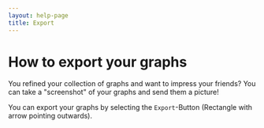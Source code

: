 ```yaml
---
layout: help-page
title: Export
---
```


# How to export your graphs

You refined your collection of graphs and want to impress your friends? 
You can take a "screenshot" of your graphs and send them a picture!

You can export your graphs by selecting the `Export`-Button (Rectangle with arrow pointing outwards).
